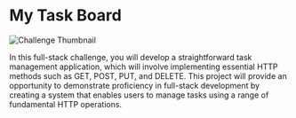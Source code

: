 # My Task Board

![Challenge Thumbnail](https://i.ibb.co/5rmgjtZ/Challenge-58-Thumbnail.webp)

In this full-stack challenge, you will develop a straightforward task management application, which will involve
implementing essential HTTP methods such as GET, POST, PUT, and DELETE. This project will provide an opportunity to
demonstrate proficiency in full-stack development by creating a system that enables users to manage tasks using a range
of fundamental HTTP operations.